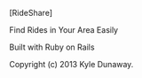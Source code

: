 [RideShare]

Find Rides in Your Area Easily 

Built with Ruby on Rails

Copyright (c) 2013 Kyle Dunaway.
